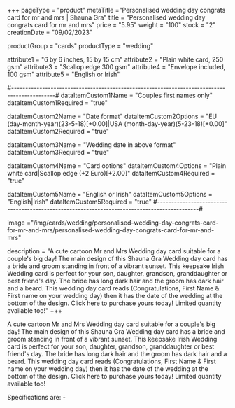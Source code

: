 +++
pageType = "product"
metaTitle ="Personalised wedding day congrats card for mr and mrs | Shauna Gra"
title = "Personalised wedding day congrats card for mr and mrs"
price = "5.95"
weight = "100"
stock = "2"
creationDate = "09/02/2023"

productGroup = "cards"
productType = "wedding"
 
attribute1 = "6 by 6 inches, 15 by 15 cm" 
attribute2 = "Plain white card, 250 gsm"
attribute3 = "Scallop edge 300 gsm"
attribute4 = "Envelope included, 100 gsm"
attribute5 = "English or Irish"
 
#---------------------------------------------------------------------------------------------#
dataItemCustom1Name = "Couples first names only"
dataItemCustom1Required = "true"

dataItemCustom2Name = "Date format"
dataItemCustom2Options = "EU (day-month-year)(23-5-18)[+0.00]|USA (month-day-year)(5-23-18)[+0.00]"
dataItemCustom2Required = "true"

dataItemCustom3Name = "Wedding date in above format"
dataItemCustom3Required = "true"

dataItemCustom4Name = "Card options"
dataItemCustom4Options = "Plain white card|Scallop edge (+2 Euro)[+2.00]"
dataItemCustom4Required = "true"

dataItemCustom5Name = "English or Irish"
dataItemCustom5Options = "English|Irish"
dataItemCustom5Required = "true"
#---------------------------------------------------------------------------------------------#

 
image ="/img/cards/wedding/personalised-wedding-day-congrats-card-for-mr-and-mrs/personalised-wedding-day-congrats-card-for-mr-and-mrs"
 
description = "A cute cartoon Mr and Mrs Wedding day card suitable for a couple's big day!  The main design of this Shauna Gra Wedding day card has a bride and groom standing in front of a vibrant sunset.  This keepsake Irish Wedding card is perfect for your son, daughter, grandson, granddaughter or best friend's day.  The bride has long dark hair and the groom has dark hair and a beard.  This wedding day card reads (Congratulations, First Name & First name on your wedding day) then it has the date of the wedding at the bottom of the design.  Click here to purchase yours today!  Limited quantity available too!"
+++

A cute cartoon Mr and Mrs Wedding day card suitable for a couple's big day! The main design of this Shauna Gra Wedding day card has a bride and groom standing in front of a vibrant sunset. This keepsake Irish Wedding card is perfect for your son, daughter, grandson, granddaughter or best friend's day. The bride has long dark hair and the groom has dark hair and a beard. This wedding day card reads (Congratulations, First Name & First name on your wedding day) then it has the date of the wedding at the bottom of the design. Click here to purchase yours today! Limited quantity available too!

Specifications are: -
